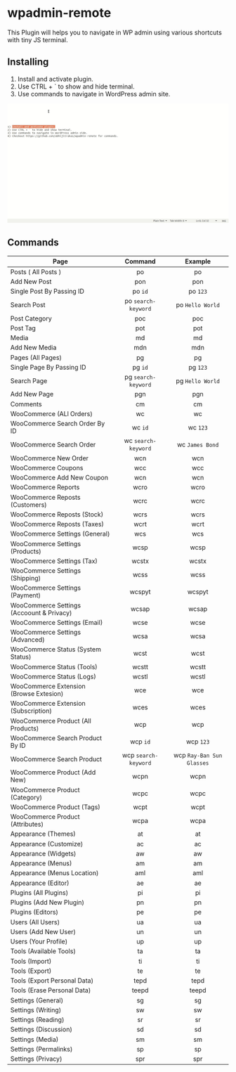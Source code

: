 # wpadmin-remote

This Plugin will helps you to navigate in WP admin using various shortcuts with tiny JS terminal.

## Installing

1) Install and activate plugin.
2) Use CTRL + ` to show and hide terminal.
3) Use commands to navigate in WordPress admin site.

![](assets/screenshot-1.gif)

## Commands

| Page | Command | Example |
|------|:-------:|:-------:|
| Posts ( All Posts ) | po | po |
| Add New Post | pon | pon |
| Single Post By Passing ID | po `id` | po `123` |
| Search Post | po `search-keyword` | po `Hello World` |
| Post Category | poc | poc |
| Post Tag | pot | pot |
| Media | md | md |
| Add New Media | mdn | mdn |
| Pages (All Pages) | pg | pg |
| Single Page By Passing ID | pg `id` | pg `123` |
| Search Page | pg `search-keyword` | pg `Hello World` |
| Add New Page | pgn | pgn |
| Comments | cm | cm |
| WooCommerce (ALl Orders) | wc | wc |
| WooCommerce Search Order By ID | wc `id` | wc `123` |
| WooCommerce Search Order | wc `search-keyword` | wc `James Bond` |
| WooCommerce New Order | wcn | wcn |
| WooCommerce Coupons | wcc | wcc |
| WooCommerce Add New Coupon | wcn | wcn |
| WooCommerce Reports | wcro | wcro |
| WooCommerce Reposts (Customers) | wcrc | wcrc |
| WooCommerce Reposts (Stock) | wcrs | wcrs |
| WooCommerce Reposts (Taxes) | wcrt | wcrt |
| WooCommerce Settings (General) | wcs | wcs |
| WooCommerce Settings (Products) | wcsp | wcsp |
| WooCommerce Settings (Tax) | wcstx | wcstx |
| WooCommerce Settings (Shipping) | wcss | wcss |
| WooCommerce Settings (Payment) | wcspyt | wcspyt |
| WooCommerce Settings (Accoount & Privacy) | wcsap | wcsap |
| WooCommerce Settings (Email) | wcse | wcse |
| WooCommerce Settings (Advanced) | wcsa | wcsa |
| WooCommerce Status (System Status) | wcst | wcst |
| WooCommerce Status (Tools) | wcstt | wcstt |
| WooCommerce Status (Logs) | wcstl | wcstl |
| WooCommerce Extension (Browse Extesion) | wce | wce |
| WooCommerce Extension (Subscription) | wces | wces |
| WooCommerce Product (All Products) | wcp | wcp |
| WooCommerce Search Product By ID | wcp `id` | wcp `123` |
| WooCommerce Search Product | wcp `search-keyword` | wcp `Ray-Ban Sun Glasses` |
| WooCommerce Product (Add New) | wcpn | wcpn |
| WooCommerce Product (Category) | wcpc | wcpc |
| WooCommerce Product (Tags) | wcpt | wcpt |
| WooCommerce Product (Attributes) | wcpa | wcpa |
| Appearance (Themes) | at | at |
| Appearance (Customize) | ac | ac |
| Appearance (Widgets) | aw | aw |
| Appearance (Menus) | am | am |
| Appearance (Menus Location) | aml | aml |
| Appearance (Editor) | ae | ae |
| Plugins (All Plugins) | pi | pi |
| Plugins (Add New Plugin) | pn | pn |
| Plugins (Editors) | pe | pe |
| Users (All Users) | ua | ua |
| Users (Add New User) | un | un |
| Users (Your Profile) | up | up |
| Tools (Available Tools) | ta | ta |
| Tools (Import) | ti | ti |
| Tools (Export) | te | te |
| Tools (Export Personal Data) | tepd | tepd |
| Tools (Erase Personal Data) | teepd | teepd |
| Settings (General) | sg | sg |
| Settings (Writing) | sw | sw |
| Settings (Reading) | sr | sr |
| Settings (Discussion) | sd | sd |
| Settings (Media) | sm | sm |
| Settings (Permalinks) | sp | sp |
| Settings (Privacy) | spr | spr |

